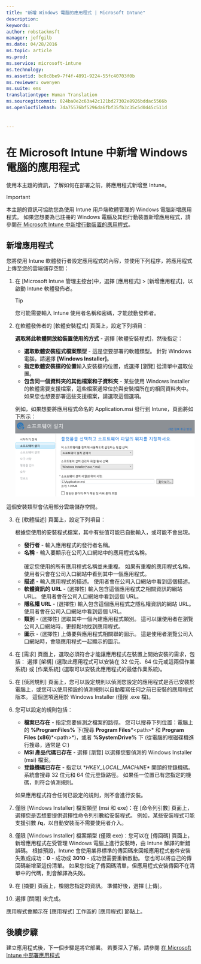 ```yaml
---
title: "新增 Windows 電腦的應用程式 | Microsoft Intune"
description: 
keywords: 
author: robstackmsft
manager: jeffgilb
ms.date: 04/28/2016
ms.topic: article
ms.prod: 
ms.service: microsoft-intune
ms.technology: 
ms.assetid: bc8c8be9-7f4f-4891-9224-55fc40703f0b
ms.reviewer: owenyen
ms.suite: ems
translationtype: Human Translation
ms.sourcegitcommit: 024ba0e2c63a42c121bd27302e8926bddac5566b
ms.openlocfilehash: 7da75576bf5296da6fbf35fb3c35c5d0d45c511d


---
```


# 在 Microsoft Intune 中新增 Windows 電腦的應用程式

使用本主題的資訊，了解如何在部署之前，將應用程式新增至 Intune。

> [!IMPORTANT]
> 本主題的資訊可協助您為使用 Intune 用戶端軟體管理的 Windows 電腦新增應用程式。 如果您想要為已註冊的 Windows 電腦及其他行動裝置新增應用程式，請參閱[在 Microsoft Intune 中新增行動裝置的應用程式](add-apps-for-mobile-devices-in-microsoft-intune.md)。


## 新增應用程式
您將使用 Intune 軟體發行者設定應用程式的內容，並使用下列程序，將應用程式上傳至您的雲端儲存空間：

1.  在 [Microsoft Intune 管理主控台][](https://manage.microsoft.com)中，選擇 [應用程式] &gt; [新增應用程式]，以啟動 Intune 軟體發佈者。

    > [!TIP]
    > 您可能需要輸入 Intune 使用者名稱和密碼，才能啟動發佈者。



2.  在軟體發佈者的 [軟體安裝程式] 頁面上，設定下列項目：

    **選取將此軟體開放給裝置使用的方式** - 選擇 [軟體安裝程式]，然後指定：

    - **選取軟體安裝程式檔案類型** - 這是您要部署的軟體類型。 針對 Windows 電腦，請選擇 **[Windows Installer]**。
    - **指定軟體安裝檔的位置**輸入安裝檔的位置，或選擇 [瀏覽] 從清單中選取位置。
    - **包含同一個資料夾的其他檔案和子資料夾** - 某些使用 Windows Installer 的軟體需要支援檔案，這些檔案通常位於與安裝檔所在的相同資料夾中。 如果您也想要部署這些支援檔案，請選取這個選項。

    例如，如果想要將應用程式命名的 Application.msi 發行到 Intune，頁面將如下所示︰![電腦軟體發佈者](./media/publisher-for-pc.png)

   這個安裝類型會佔用部分雲端儲存空間。

3.  在 [軟體描述] 頁面上，設定下列項目：

    根據您使用的安裝程式檔案，其中有些值可能已自動輸入，或可能不會出現。

    - **發行者** - 輸入應用程式的發行者名稱。
    - **名稱** - 輸入要顯示在公司入口網站中的應用程式名稱。<br /><br />確定您使用的所有應用程式名稱並未重複。 如果有重複的應用程式名稱，使用者只會在公司入口網站中看到其中一個應用程式。
    - **描述** - 輸入應用程式的描述。 使用者會在公司入口網站中看到這個描述。
    - **軟體資訊的 URL** - (選擇性) 輸入包含這個應用程式之相關資訊的網站 URL。 使用者會在公司入口網站中看到這個 URL。
    - **隱私權 URL** - (選擇性) 輸入包含這個應用程式之隱私權資訊的網站 URL。 使用者會在公司入口網站中看到這個 URL。
    - **類別** - (選擇性) 選取其中一個內建應用程式類別。 這可以讓使用者在瀏覽公司入口網站時，更輕鬆地找到應用程式。
    - **圖示** - (選擇性) 上傳要與應用程式相關聯的圖示。 這是使用者瀏覽公司入口網站時，會隨應用程式一起顯示的圖示。



4.  在 [需求] 頁面上，選取必須符合才能讓應用程式在裝置上開始安裝的需求，包括： 選擇 [架構] (選取此應用程式可以安裝在 32 位元、64 位元或這兩個作業系統) 或 [作業系統] (選取可以安裝此應用程式的最低作業系統)。

5.  在 [偵測規則] 頁面上，您可以設定規則以偵測您設定的應用程式是否已安裝於電腦上，或您可以使用預設的偵測規則以自動覆寫任何之前已安裝的應用程式版本。 這個選項適用於 Windows Installer (僅限 .exe 檔)。
6.  
    您可以設定的規則包括：
    - **檔案已存在** - 指定您要偵測之檔案的路徑。 您可以搜尋下列位置：電腦上的 **%ProgramFiles%** 下(搜尋 **Program Files**\*&lt;path&gt;* 和 **Program Files (x86)**\*&lt;path&gt;*)，或者 **%SystemDrive%** 下 (從電腦的根磁碟機進行搜尋，通常是 C:)
    - **MSI 產品代碼已存在** - 選擇 [瀏覽] 以選擇您要偵測的 Windows Installer (msi) 檔案。 
    - **登錄機碼已存在** - 指定以 **HKEY_LOCAL_MACHINE\** 開頭的登錄機碼。 系統會搜尋 32 位元和 64 位元登錄路徑。 如果任一位置已有您指定的機碼，則符合偵測規則。

    如果應用程式符合任何已設定的規則，則不會進行安裝。

7.  僅限 [Windows Installer] 檔案類型 (msi 和 exe)：在 [命令列引數] 頁面上，選擇您是否想要提供選擇性命令列引數給安裝程式。 例如，某些安裝程式可能支援引數 **/q**，以自動安裝而不需要使用者介入。

8.  僅限 [Windows Installer] 檔案類型 (僅限 exe)：您可以在 [傳回碼] 頁面上，新增應用程式在受管理 Windows 電腦上進行安裝時，由 Intune 解譯的新錯誤碼。
    根據預設，Intune 會使用業界標準的傳回碼來回報應用程式套件安裝失敗或成功：**0** - 成功或 **3010** - 成功但需要重新啟動。 您也可以將自己的傳回碼新增至這份清單。 如果您指定了傳回碼清單，但應用程式安裝傳回不在清單中的代碼，則會解譯為失敗。

9.  在 [摘要] 頁面上，檢閱您指定的資訊。 準備好後，選擇 [上傳]。

10. 選擇 [關閉] 來完成。

應用程式會顯示在 [應用程式] 工作區的 [應用程式] 節點上。

## 後續步驟

建立應用程式後，下一個步驟是將它部署。 若要深入了解，請參閱 [在 Microsoft Intune 中部署應用程式](deploy-apps.md)


<!--HONumber=Jun16_HO4-->


